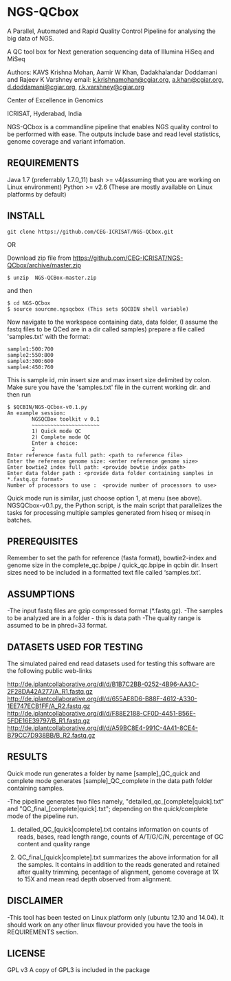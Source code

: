 # NGS-QCbox

A Parallel, Automated and Rapid Quality Control Pipeline for analysing the big data of NGS.

A QC tool box for Next generation sequencing data of Illumina HiSeq and MiSeq

Authors: KAVS Krishna Mohan, Aamir W Khan, Dadakhalandar Doddamani and Rajeev K Varshney
email: k.krishnamohan@cgiar.org, a.khan@cgiar.org, d.doddamani@cgiar.org, r.k.varshney@cgiar.org

Center of Excellence in Genomics

ICRISAT, Hyderabad, India

NGS-QCbox is a commandline pipeline that enables NGS quality control to be performed with ease. The outputs include base and read level statistics, genome coverage and variant infomation.

## REQUIREMENTS
Java 1.7 (preferrably 1.7.0_11)
bash >= v4(assuming that you are working on Linux environment)
Python >= v2.6
(These are mostly  available on Linux platforms by default)

## INSTALL
```
git clone https://github.com/CEG-ICRISAT/NGS-QCbox.git
```
OR 

Download zip file from https://github.com/CEG-ICRISAT/NGS-QCbox/archive/master.zip
```
$ unzip  NGS-QCBox-master.zip
```
 and then 
```
$ cd NGS-QCbox
$ source sourcme.ngsqcbox (This sets $QCBIN shell variable)
```
Now navigate to the workspace containing data, data folder, (I assume the fastq files to be QCed are  in a dir called samples)
prepare a file called 'samples.txt' with the format:
```
sample1:500:700
sample2:550:800
sample3:300:600
sample4:450:760
```
This is sample id, min insert size and max insert size delimited by colon. Make sure you have the 'samples.txt' file in the current working dir.
and then run
```
$ $QCBIN/NGS-QCbox-v0.1.py 
An example session:
        NGSQCBox toolkit v 0.1
        ~~~~~~~~~~~~~~~~~~~~~~
        1) Quick mode QC
        2) Complete mode QC
        Enter a choice:
        2
Enter reference fasta full path: <path to reference file>
Enter the reference genome size: <enter reference genome size>
Enter bowtie2 index full path: <provide bowtie index path>
Enter data folder path : <provide data folder containing samples in *.fastq.gz format>
Number of processors to use :  <provide number of processors to use>
```
Quick mode run is  similar, just choose option 1, at  menu (see above).
NGSQCbox-v0.1.py, the Python script, is the main script that parallelizes the tasks for processing multiple samples generated from hiseq or miseq in batches.

## PREREQUISITES
Remember to set the path for reference (fasta format), bowtie2-index  and genome size in the complete_qc.bpipe / quick_qc.bpipe in qcbin dir.
Insert sizes need to be included in a formatted text file called ‘samples.txt’. 

## ASSUMPTIONS
-The input fastq files are gzip compressed format (*.fastq.gz).
-The samples to be analyzed are in a folder  - this is data path
-The quality range is assumed to be in phred+33 format.

## DATASETS USED FOR TESTING
The simulated paired end read datasets used for testing this software are the following public web-links

http://de.iplantcollaborative.org/dl/d/B1B7C2BB-0252-4B96-AA3C-2F28DA42A277/A_R1.fastq.gz
http://de.iplantcollaborative.org/dl/d/655AE8D6-B88F-4612-A330-1EE747ECB1FF/A_R2.fastq.gz
http://de.iplantcollaborative.org/dl/d/F88E2188-CF0D-4451-B56E-5FDE16E39797/B_R1.fastq.gz
http://de.iplantcollaborative.org/dl/d/A59BC8E4-991C-4A41-8CE4-B79CC7D938BB/B_R2.fastq.gz

## RESULTS
Quick mode run generates a folder by name [sample]_QC_quick and complete mode generates [sample]_QC_complete in the data path folder containing samples.

-The pipeline generates two files namely, "detailed_qc_[complete|quick].txt"  and "QC_final_[complete|quick].txt"; depending on the quick/complete mode of the pipeline run.
1. detailed_QC_[quick|complete].txt contains information on counts of reads, bases, read length range, counts of A/T/G/C/N, percentage of GC content and quality range

2. QC_final_[quick|complete].txt summarizes the above information for all the samples. It contains in addition to  the  reads generated and retained after quality trimming, pecentage of alignment, genome coverage at 1X to 15X and mean read depth observed from alignment.

## DISCLAIMER
-This tool has been tested on Linux platform only (ubuntu 12.10 and 14.04). It should work on any other linux flavour provided you have the tools in REQUIREMENTS section.

## LICENSE
GPL v3
A copy of GPL3 is included in the package


